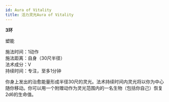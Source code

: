 ```yaml
---
id: Aura of Vitality
title: 活力灵光Aura of Vitality
---
```


**3环**

塑能

施法时间：1动作  
施法距离：自身（30尺半径）  
法术成分：V  
持续时间：专注，至多1分钟  


你身上发出的治愈能量形成半径30尺的灵光。法术持续时间内灵光将以你为中心随你移动。你可以用一个附赠动作为灵光范围内的一名生物（包括你自己）恢复2d6的生命值。
